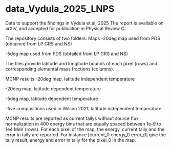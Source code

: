 # data_Vydula_2025_LNPS
Data to support the findings in Vydula et al, 2025
The report is available on arXiV, and accepted for publication in Physical Review C.


The repository consists of two folders:
Maps
  -20deg map used from PDS (obtained from LP GRS and NS) 
  
  -5deg map used from PDS (obtailed from LP GRS and NS)

  The files provide latitude and longitude bounds of each pixel (rows) and corresponding elemental mass fractions (columns). 
  
MCNP results
  -20deg map, latitude independent temperature 
  
  -20deg map, latitude dependent temperature 
  
  -5deg map, latitude dependent temperature
  
  -five compositions used in Wilson 2021, latitude independent temperature
  
MCNP results are reported as current tallys without source flux normalization in 400 energy bins that are equally spaced between 1e-9 to 1e4 MeV (rows). For each pixel of the map, the energy, current tally and the error in tally are reported. For instance [current_0	energy_0	error_0] give the tally result, energy and error in tally for the pixel_0 in the map.

